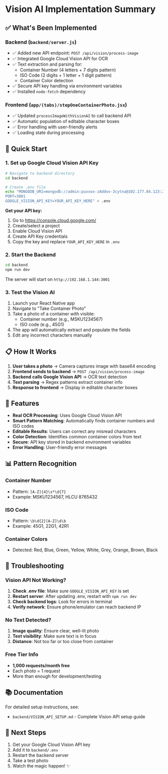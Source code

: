 # Vision AI Implementation Summary

## ✅ What's Been Implemented

### Backend (`backend/server.js`)
- ✅ Added new API endpoint: `POST /api/vision/process-image`
- ✅ Integrated Google Cloud Vision API for OCR
- ✅ Text extraction and parsing for:
  - Container Number (4 letters + 7 digits pattern)
  - ISO Code (2 digits + 1 letter + 1 digit pattern)
  - Container Color detection
- ✅ Secure API key handling via environment variables
- ✅ Installed `node-fetch` dependency

### Frontend (`app/(tabs)/stepOneContainerPhoto.jsx`)
- ✅ Updated `processImageWithVisionAI` to call backend API
- ✅ Automatic population of editable character boxes
- ✅ Error handling with user-friendly alerts
- ✅ Loading state during processing

## 🚀 Quick Start

### 1. Set up Google Cloud Vision API Key

```bash
# Navigate to backend directory
cd backend

# Create .env file
echo "MONGODB_URI=mongodb://admin:puxvox-zAddov-3cytna@102.177.84.123:27017/
PORT=3001
GOOGLE_VISION_API_KEY=YOUR_API_KEY_HERE" > .env
```

**Get your API key:**
1. Go to https://console.cloud.google.com/
2. Create/select a project
3. Enable Cloud Vision API
4. Create API Key credentials
5. Copy the key and replace `YOUR_API_KEY_HERE` in `.env`

### 2. Start the Backend

```bash
cd backend
npm run dev
```

The server will start on `http://192.168.1.144:3001`

### 3. Test the Vision AI

1. Launch your React Native app
2. Navigate to "Take Container Photo"
3. Take a photo of a container with visible:
   - Container number (e.g., MSKU1234567)
   - ISO code (e.g., 45G1)
4. The app will automatically extract and populate the fields
5. Edit any incorrect characters manually

## 📋 How It Works

1. **User takes a photo** → Camera captures image with base64 encoding
2. **Frontend sends to backend** → `POST /api/vision/process-image`
3. **Backend calls Google Vision API** → OCR text detection
4. **Text parsing** → Regex patterns extract container info
5. **Response to frontend** → Display in editable character boxes

## 🎯 Features

- **Real OCR Processing**: Uses Google Cloud Vision API
- **Smart Pattern Matching**: Automatically finds container numbers and ISO codes
- **Editable Results**: Users can correct any misread characters
- **Color Detection**: Identifies common container colors from text
- **Secure**: API key stored in backend environment variables
- **Error Handling**: User-friendly error messages

## 📊 Pattern Recognition

### Container Number
- Pattern: `[A-Z]{4}\s*\d{7}`
- Example: MSKU1234567, HLCU 8765432

### ISO Code
- Pattern: `\b\d{2}[A-Z]\d\b`
- Example: 45G1, 22G1, 42R1

### Container Colors
- Detected: Red, Blue, Green, Yellow, White, Grey, Orange, Brown, Black

## 🔧 Troubleshooting

### Vision API Not Working?

1. **Check .env file**: Make sure `GOOGLE_VISION_API_KEY` is set
2. **Restart server**: After updating .env, restart with `npm run dev`
3. **Check backend logs**: Look for errors in terminal
4. **Verify network**: Ensure phone/emulator can reach backend IP

### No Text Detected?

1. **Image quality**: Ensure clear, well-lit photo
2. **Text visibility**: Make sure text is in focus
3. **Distance**: Not too far or too close from container

### Free Tier Info

- **1,000 requests/month free**
- Each photo = 1 request
- More than enough for development/testing

## 📚 Documentation

For detailed setup instructions, see:
- `backend/VISION_API_SETUP.md` - Complete Vision API setup guide

## 🎉 Next Steps

1. Get your Google Cloud Vision API key
2. Add it to `backend/.env`
3. Restart the backend server
4. Take a test photo
5. Watch the magic happen! ✨

